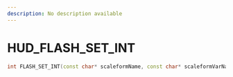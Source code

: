 ```yaml
---
description: No description available 
---
```


# HUD\_FLASH_SET_INT

```cpp
int FLASH_SET_INT(const char* scaleformName, const char* scaleformVarName, int value);
```